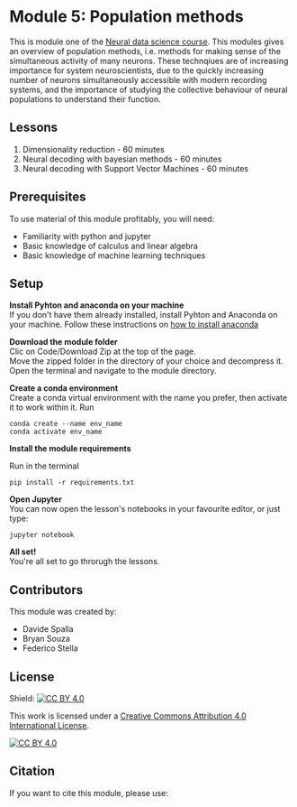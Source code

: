 # Module 5: Population methods
This is module one of the [Neural data science course](https://neural-data-science-course.github.io/).
This modules gives an overview of population methods, i.e. methods for making sense of the simultaneous activity of many neurons.
These technqiues are of increasing importance for system neuroscientists, due to the quickly increasing number of neurons simultaneously accessible with modern recording systems, and the importance of studying the collective behaviour of neural populations to understand their function.

## Lessons
01. Dimensionality reduction - 60 minutes
02. Neural decoding with bayesian methods - 60 minutes 
03. Neural decoding with Support Vector Machines - 60 minutes

## Prerequisites
To use material of this module profitably, you will need:  
* Familiarity with python and jupyter
* Basic knowledge of calculus and linear algebra
* Basic knowledge of machine learning techniques

## Setup

**Install Pyhton and anaconda on your machine**  
If you don't have them already installed, install Pyhton and Anaconda on your machine.
Follow these instructions on [how to install anaconda](https://docs.anaconda.com/anaconda/install/)

**Download the module folder**  
Clic on Code/Download Zip at the top of the page.  
Move the zipped folder in the directory of your choice and decompress it.  
Open the terminal and navigate to the module directory.


**Create a conda environment**  
Create a conda virtual environment with the name you prefer, then activate it to work within it.
Run

```
conda create --name env_name
conda activate env_name
```
 
**Install the module requirements**

Run in the terminal

```
pip install -r requirements.txt
```
**Open Jupyter**  
You can now open the lesson's notebooks in your favourite editor, or just type:

```
jupyter notebook
```

**All set!**  
You're all set to go throrugh the lessons.

## Contributors
This module was created by:  
* Davide Spalla
* Bryan Souza
* Federico Stella

## License


Shield: [![CC BY 4.0][cc-by-shield]][cc-by]

This work is licensed under a
[Creative Commons Attribution 4.0 International License][cc-by].

[![CC BY 4.0][cc-by-image]][cc-by]

[cc-by]: http://creativecommons.org/licenses/by/4.0/
[cc-by-image]: https://i.creativecommons.org/l/by/4.0/88x31.png
[cc-by-shield]: https://img.shields.io/badge/License-CC%20BY%204.0-lightgrey.svg

## Citation
If you want to cite this module, please use: